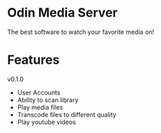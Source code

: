 # Odin Media Server

The best software to watch your favorite media on!

# Features

v0.1.0
- User Accounts
- Ability to scan library
- Play media files
- Transcode files to different quality
- Play youtube videos

